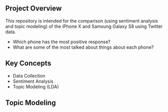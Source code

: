 ## Project Overview

This repository is intended for the comparison (using sentiment analysis and topic modeling) of the iPhone X and Samsung Galaxy S8 using Twitter data.

- Which phone has the most positive response?
- What are some of the most talked about things about each phone?

## Key Concepts

- Data Collection
- Sentiment Analysis
- Topic Modeling (LDA)

## Topic Modeling

<html>
  <head>
    <meta http-equiv="Content-Type" content="text/html; charset=utf-8">
    <title>LDAvis</title>
    <script src="d3.v3.js"></script>
    <script src="ldavis.js"></script>
    <link rel="stylesheet" type="text/css" href="lda.css">
  </head>

  <body>
    <div id = "lda"></div>
    <script>
      var vis = new LDAvis("#lda", "lda.json");
    </script>
  </body>

</html>
